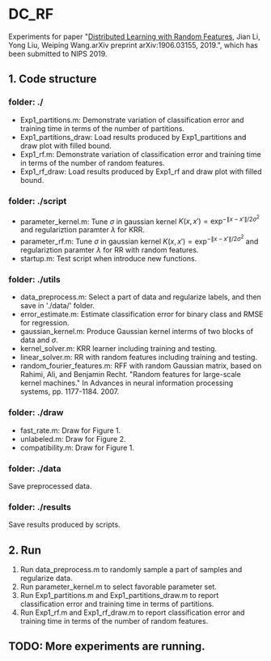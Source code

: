 # DC_RF

Experiments for paper "[Distributed Learning with Random Features](https://lijian.ac.cn/files/2019_dc_rf.pdf), Jian Li, Yong Liu, Weiping Wang.arXiv preprint arXiv:1906.03155, 2019.", which has been submitted to NIPS 2019.

## 1. Code structure
### folder: ./
- Exp1_partitions.m: Demonstrate variation of classification error and training time in terms of the number of partitions.
- Exp1_partitions_draw: Load results produced by Exp1_partitions and draw plot with filled bound.
- Exp1_rf.m: Demonstrate variation of classification error and training time in terms of the number of random features.
- Exp1_rf_draw: Load results produced by Exp1_rf and draw plot with filled bound.
### folder: ./script
- parameter_kernel.m: Tune $\sigma$ in gaussian kernel $K(x, x') = \exp^{-{\|x-x'\|}/{2\sigma^2}}$ and regulariztion paramter $\lambda$ for KRR.
- parameter_rf.m: Tune $\sigma$ in gaussian kernel $K(x, x') = \exp^{-{\|x-x'\|}/{2\sigma^2}}$ and regulariztion paramter $\lambda$ for RR with random features.
- startup.m: Test script when introduce new functions.
### folder: ./utils
- data_preprocess.m: Select a part of data and regularize labels, and then save in './data/' folder.
- error_estimate.m: Estimate classification error for binary class and RMSE for regression.
- gaussian_kernel.m: Produce Gaussian kernel interms of two blocks of data and $\sigma$.
- kernel_solver.m: KRR learner including training and testing.
- linear_solver.m: RR with random features including training and testing.
- random_fourier_features.m: RFF with random Gaussian matrix, based on
Rahimi, Ali, and Benjamin Recht. "Random features for large-scale kernel machines." In Advances in neural information processing systems, pp. 1177-1184. 2007.
### folder: ./draw
- fast_rate.m: Draw for Figure 1.
- unlabeled.m: Draw for Figure 2.
- compatibility.m: Draw for Figure 1.
### folder: ./data
Save preprocessed data.
### folder: ./results
Save results produced by scripts.

## 2. Run
1. Run data_preprocess.m to randomly sample a part of samples and regularize data.
2. Run parameter_kernel.m to select favorable parameter set.
3. Run Exp1_partitions.m and Exp1_partitions_draw.m to report classification error and training time in terms of partitions.
4. Run Exp1_rf.m and Exp1_rf_draw.m to report classification error and training time in terms of the number of random features.

## TODO: More experiments are running.